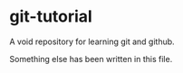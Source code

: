 # git-tutorial

A void repository for learning git and github.

Something else has been written in this file.
